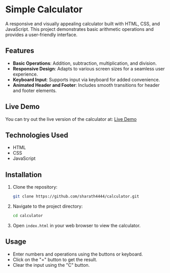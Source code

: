 # Simple Calculator

A responsive and visually appealing calculator built with HTML, CSS, and JavaScript. This project demonstrates basic arithmetic operations and provides a user-friendly interface.

## Features

- **Basic Operations**: Addition, subtraction, multiplication, and division.
- **Responsive Design**: Adapts to various screen sizes for a seamless user experience.
- **Keyboard Input**: Supports input via keyboard for added convenience.
- **Animated Header and Footer**: Includes smooth transitions for header and footer elements.

## Live Demo

You can try out the live version of the calculator at: [Live Demo](https://your-live-demo-link.com) <!-- Replace with your live demo link -->

## Technologies Used

- HTML
- CSS
- JavaScript

## Installation

1. Clone the repository:
   ```bash
   git clone https://github.com/sharath4444/calculator.git
   ```

2. Navigate to the project directory:
   ```bash
   cd calculator
   ```

3. Open `index.html` in your web browser to view the calculator.

## Usage

- Enter numbers and operations using the buttons or keyboard.
- Click on the "=" button to get the result.
- Clear the input using the "C" button.
